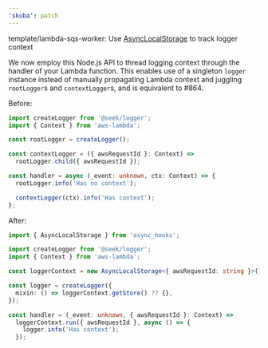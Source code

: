 ```yaml
---
'skuba': patch
---
```


template/lambda-sqs-worker: Use [AsyncLocalStorage](https://nodejs.org/docs/latest-v16.x/api/async_context.html#asynchronous-context-tracking) to track logger context

We now employ this Node.js API to thread logging context through the handler of your Lambda function. This enables use of a singleton `logger` instance instead of manually propagating Lambda context and juggling `rootLogger`s and `contextLogger`s, and is equivalent to #864.

Before:

```typescript
import createLogger from '@seek/logger';
import { Context } from 'aws-lambda';

const rootLogger = createLogger();

const contextLogger = ({ awsRequestId }: Context) =>
  rootLogger.child({ awsRequestId });

const handler = async (_event: unknown, ctx: Context) => {
  rootLogger.info('Has no context');

  contextLogger(ctx).info('Has context');
};
```

After:

```typescript
import { AsyncLocalStorage } from 'async_hooks';

import createLogger from '@seek/logger';
import { Context } from 'aws-lambda';

const loggerContext = new AsyncLocalStorage<{ awsRequestId: string }>();

const logger = createLogger({
  mixin: () => loggerContext.getStore() ?? {},
});

const handler = (_event: unknown, { awsRequestId }: Context) =>
  loggerContext.run({ awsRequestId }, async () => {
    logger.info('Has context');
  });
```
